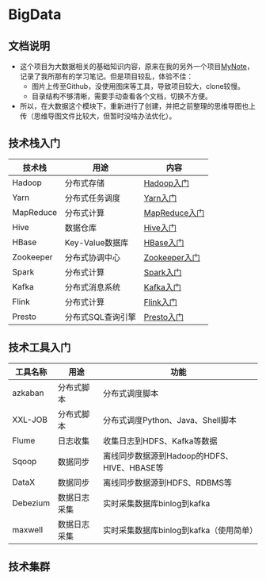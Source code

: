 # BigData

## 文档说明

* 这个项目为大数据相关的基础知识内容，原来在我的另外一个项目[MyNote](https://github.com/JackKuang/MyNote/tree/master/大数据)，记录了我所那有的学习笔记。但是项目较乱，体验不佳：
  * 图片上传至Github，没使用图床等工具，导致项目较大，clone较慢。
  * 目录结构不够清晰，需要手动查看各个文档，切换不方便。
* 所以，在大数据这个模块下，重新进行了创建，并把之前整理的思维导图也上传（思维导图文件比较大，但暂时没啥办法优化）。

## 技术栈入门

| 技术栈    | 用途           | 内容 |
| --------- | -------------- | ---- |
| Hadoop | 分布式存储 | [Hadoop入门](./Hadoop/README.md) |
| Yarn     | 分布式任务调度 | [Yarn入门](./Yarn/README.md) |
|  MapReduce          | 分布式计算 | [MapReduce入门](./MapReduce/README.md) |
| Hive | 数据仓库 | [Hive入门](./Hive/README.md) |
| HBase | Key-Value数据库 | [HBase入门](./HBase/README.md) |
| Zookeeper | 分布式协调中心 | [Zookeeper入门](./Zookeeper/README.md) |
| Spark | 分布式计算 | [Spark入门](./Spark/README.md) |
| Kafka | 分布式消息系统 | [Kafka入门](./Kafka/README.md) |
| Flink | 分布式计算 | [Flink入门](./Flink/README.md) |
| Presto | 分布式SQL查询引擎 | [Presto入门](./Presto/README.md) |

## 技术工具入门

| 工具名称 | 用途         | 功能                                        |
| -------- | ------------ | ------------------------------------------- |
| azkaban  | 分布式脚本   | 分布式调度脚本                              |
| XXL-JOB  | 分布式脚本   | 分布式调度Python、Java、Shell脚本           |
| Flume    | 日志收集     | 收集日志到HDFS、Kafka等数据                 |
| Sqoop    | 数据同步     | 离线同步数据源到Hadoop的HDFS、HIVE、HBASE等 |
| DataX    | 数据同步     | 离线同步数据源到HDFS、RDBMS等               |
| Debezium | 数据日志采集 | 实时采集数据库binlog到kafka                 |
| maxwell  | 数据日志采集 | 实时采集数据库binlog到kafka（使用简单）     |

## 技术集群

